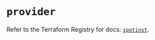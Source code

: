 # `provider`

Refer to the Terraform Registry for docs: [`spotinst`](https://registry.terraform.io/providers/spotinst/spotinst/1.160.1/docs).
